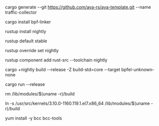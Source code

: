 cargo generate --git https://github.com/aya-rs/aya-template.git --name traffic-collector

cargo install bpf-linker

rustup install nightly

rustup default stable

rustup override set nightly

rustup component add rust-src --toolchain nightly

cargo +nightly build --release -Z build-std=core --target bpfel-unknown-none

cargo run --release

rm /lib/modules/$(uname -r)/build

ln -s /usr/src/kernels/3.10.0-1160.119.1.el7.x86_64 /lib/modules/$(uname -r)/build

yum install -y bcc bcc-tools